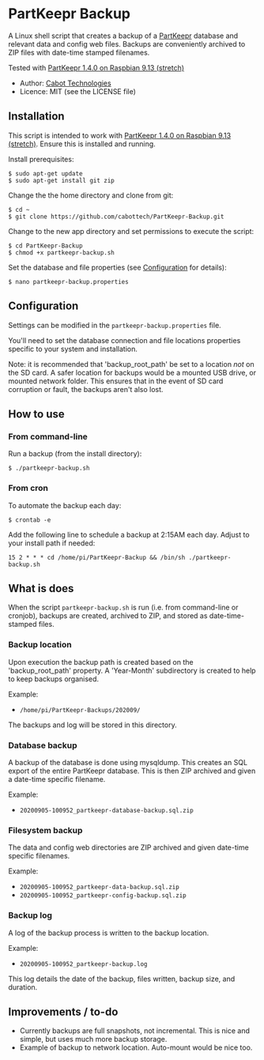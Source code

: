 # PartKeepr Backup

A Linux shell script that creates a backup of a [PartKeepr](https://github.com/partkeepr/PartKeepr) database and relevant data and config web files. Backups are conveniently archived to ZIP files with date-time stamped filenames.

Tested with [PartKeepr 1.4.0 on Raspbian 9.13 (stretch)](https://wiki.partkeepr.org/wiki/PartKeepr_1.4.0_installation_on_a_Raspberry_Pi)

- Author: [Cabot Technologies](https://cabottechnologies.com)
- Licence: MIT (see the LICENSE file)

## Installation

This script is intended to work with [PartKeepr 1.4.0 on Raspbian 9.13 (stretch)](https://wiki.partkeepr.org/wiki/PartKeepr_1.4.0_installation_on_a_Raspberry_Pi). Ensure this is installed and running.

Install prerequisites:

```
$ sudo apt-get update
$ sudo apt-get install git zip
```

Change the the home directory and clone from git:

```
$ cd ~
$ git clone https://github.com/cabottech/PartKeepr-Backup.git
```

Change to the new app directory and set permissions to execute the script:

```
$ cd PartKeepr-Backup
$ chmod +x partkeepr-backup.sh
```

Set the database and file properties (see [Configuration](##Configuration) for details):
```
$ nano partkeepr-backup.properties
```

## Configuration

Settings can be modified in the `partkeepr-backup.properties` file.

You'll need to set the database connection and file locations properties specific to your system and installation.

Note: it is recommended that 'backup_root_path' be set to a location *not* on the SD card. A safer location for backups would be a mounted USB drive, or mounted network folder. This ensures that in the event of SD card corruption or fault, the backups aren't also lost.

## How to use

### From command-line

Run a backup (from the install directory):
```
$ ./partkeepr-backup.sh
```

### From cron

To automate the backup each day:

```
$ crontab -e
```

Add the following line to schedule a backup at 2:15AM each day. Adjust to your install path if needed:

```
15 2 * * * cd /home/pi/PartKeepr-Backup && /bin/sh ./partkeepr-backup.sh
```

## What is does

When the script `partkeepr-backup.sh` is run (i.e. from command-line or cronjob), backups are created, archived to ZIP, and stored as date-time-stamped files.

### Backup location

Upon execution the backup path is created based on the 'backup_root_path' property. A 'Year-Month' subdirectory is created to help to keep backups organised.

Example:

- `/home/pi/PartKeepr-Backups/202009/`

The backups and log will be stored in this directory.

### Database backup

A backup of the database is done using mysqldump. This creates an SQL export of the entire PartKeepr database. This is then ZIP archived and given a date-time specific filename.

Example:

- `20200905-100952_partkeepr-database-backup.sql.zip`

### Filesystem backup

The data and config web directories are ZIP archived and given date-time specific filenames.

Example:

- `20200905-100952_partkeepr-data-backup.sql.zip`
- `20200905-100952_partkeepr-config-backup.sql.zip`

### Backup log

A log of the backup process is written to the backup location.

Example:

- `20200905-100952_partkeepr-backup.log`

This log details the date of the backup, files written, backup size, and duration.

## Improvements / to-do

- Currently backups are full snapshots, not incremental. This is nice and simple, but uses much more backup storage.
- Example of backup to network location. Auto-mount would be nice too.
